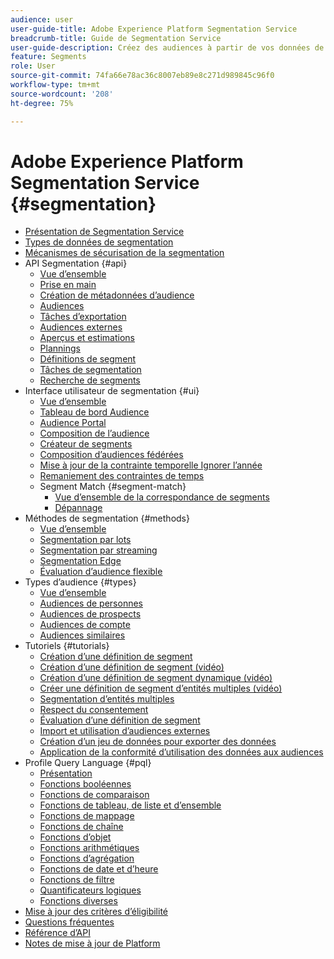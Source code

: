 ```yaml
---
audience: user
user-guide-title: Adobe Experience Platform Segmentation Service
breadcrumb-title: Guide de Segmentation Service
user-guide-description: Créez des audiences à partir de vos données de profil client en temps réel à l’aide des définitions de segment générées par Adobe Experience Platform ou de sources externes.
feature: Segments
role: User
source-git-commit: 74fa66e78ac36c8007eb89e8c271d989845c96f0
workflow-type: tm+mt
source-wordcount: '208'
ht-degree: 75%

---
```



# Adobe Experience Platform Segmentation Service {#segmentation}

- [Présentation de Segmentation Service](home.md)
- [Types de données de segmentation](data-types.md)
- [ Mécanismes de sécurisation de la segmentation ](https://experienceleague.adobe.com/docs/experience-platform/profile/guardrails.html#segmentation-guardrails)
- API Segmentation {#api}
   - [Vue d’ensemble](api/overview.md)
   - [Prise en main](api/getting-started.md)
   - [Création de métadonnées d’audience](api/create-audience.md)
   - [Audiences](api/audiences.md)
   - [Tâches d’exportation](api/export-jobs.md)
   - [Audiences externes](api/external-audiences.md)
   - [Aperçus et estimations](api/previews-and-estimates.md)
   - [Plannings](api/schedules.md)
   - [Définitions de segment](api/segment-definitions.md)
   - [Tâches de segmentation](api/segment-jobs.md)
   - [Recherche de segments](api/segment-search.md)
- Interface utilisateur de segmentation {#ui}
   - [Vue d’ensemble](ui/overview.md)
   - [Tableau de bord Audience](ui/audience-dashboard.md)
   - [Audience Portal](ui/audience-portal.md)
   - [Composition de l’audience](ui/audience-composition.md)
   - [Créateur de segments](ui/segment-builder.md)
   - [Composition d’audiences fédérées](https://experienceleague.adobe.com/fr/docs/federated-audience-composition/using/home)
   - [Mise à jour de la contrainte temporelle Ignorer l’année](ui/ignore-year.md)
   - [Remaniement des contraintes de temps](ui/segment-refactoring.md)
   - Segment Match {#segment-match}
      - [Vue d’ensemble de la correspondance de segments](ui/segment-match/overview.md)
      - [Dépannage](ui/segment-match/troubleshooting.md)
- Méthodes de segmentation {#methods}
   - [Vue d’ensemble](methods/overview.md)
   - [Segmentation par lots](methods/batch-segmentation.md)
   - [Segmentation par streaming](methods/streaming-segmentation.md)
   - [Segmentation Edge](methods/edge-segmentation.md)
   - [Évaluation d’audience flexible](methods/flexible-audience-evaluation.md)
- Types d’audience {#types}
   - [Vue d’ensemble](types/overview.md)
   - [Audiences de personnes](types/people-audiences.md)
   - [Audiences de prospects](types/prospect-audiences.md)
   - [Audiences de compte](types/account-audiences.md)
   - [Audiences similaires](types/lookalike-audiences.md)
- Tutoriels {#tutorials}
   - [Création d’une définition de segment](tutorials/create-a-segment.md)
   - [Création d’une définition de segment (vidéo)](video/create-segment.md)
   - [Création d’une définition de segment dynamique (vidéo)](video/create-a-dynamic-segment.md)
   - [Créer une définition de segment d’entités multiples (vidéo)](video/create-multi-entity-segments.md)
   - [Segmentation d’entités multiples](tutorials/multi-entity-segmentation.md)
   - [Respect du consentement](tutorials/consents.md)
   - [Évaluation d’une définition de segment](tutorials/evaluate-a-segment.md)
   - [Import et utilisation d’audiences externes](tutorials/using-external-audiences.md)
   - [Création d’un jeu de données pour exporter des données](tutorials/create-dataset-export-segment.md)
   - [Application de la conformité d’utilisation des données aux audiences](tutorials/governance.md)
- Profile Query Language {#pql}
   - [Présentation](pql/overview.md)
   - [Fonctions booléennes](pql/boolean-functions.md)
   - [Fonctions de comparaison](pql/comparison-functions.md)
   - [Fonctions de tableau, de liste et d’ensemble](pql/array-functions.md)
   - [Fonctions de mappage](pql/map-functions.md)
   - [Fonctions de chaîne](pql/string-functions.md)
   - [Fonctions d’objet](pql/object-functions.md)
   - [Fonctions arithmétiques](pql/arithmetic-functions.md)
   - [Fonctions d’agrégation](pql/aggregation-functions.md)
   - [Fonctions de date et d’heure](pql/datetime-functions.md)
   - [Fonctions de filtre](pql/filter-functions.md)
   - [Quantificateurs logiques](pql/logical-quantifiers.md)
   - [Fonctions diverses](pql/misc-functions.md)
- [Mise à jour des critères d’éligibilité](./eligibility-criteria-update.md)
- [Questions fréquentes](./faq.md)
- [Référence d’API](https://www.adobe.io/experience-platform-apis/references/segmentation/)
- [Notes de mise à jour de Platform](https://experienceleague.adobe.com/fr/docs/experience-platform/release-notes/latest)